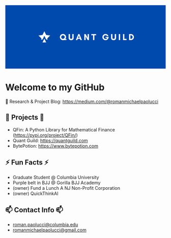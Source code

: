 <img src="banner.PNG.png" style="object-fit: cover; width:1000px; height:200px;"/>

# Welcome to my GitHub

💬 Research & Project Blog: https://medium.com/@romanmichaelpaolucci

## 🔭 Projects 🔭
- QFin: A Python Library for Mathematical Finance (https://pypi.org/project/QFin/)
- Quant Guild: https://quantguild.com
- BytePotion: https://www.bytepotion.com

## ⚡ Fun Facts ⚡
- Graduate Student @ Columbia University
- Purple belt in BJJ @ Gorilla BJJ Academy
- (owner) Fund a Lunch A NJ Non-Profit Corporation
- (owner) QuickThinkAI

## 📫 Contact Info 📫
- roman.paolucci@columbia.edu
- romanmichaelpaolucci@gmail.com

<!--
**romanmichaelpaolucci/RomanMichaelPaolucci** is a ✨ _special_ ✨ repository because its `README.md` (this file) appears on your GitHub profile.

Here are some ideas to get you started:

- 🔭 I’m currently working on ...
- 🌱 I’m currently learning ...
- 👯 I’m looking to collaborate on ...
- 🤔 I’m looking for help with ...
- 💬 Ask me about ...
- 📫 How to reach me: ...
- 😄 Pronouns: ...
- ⚡ Fun fact: ...
-->
